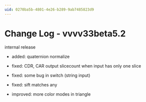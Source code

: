```yaml
---
uid: 0270ba5b-4801-4e26-b289-9ab7485823d9
---
```


# Change Log - vvvv33beta5.2
internal release  

* added: quaternion normalize  
* fixed: CDR, CAR output slicecount when input has only one slice  
* fixed: some bug in switch (string input)  

* fixed: sift matches any  
* improved: more color modes in triangle 